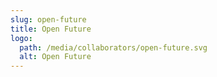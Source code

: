 ```yaml
---
slug: open-future
title: Open Future
logo:
  path: /media/collaborators/open-future.svg
  alt: Open Future
---
```

